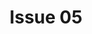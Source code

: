 ---
title: Issue 05
pubDate: June 1, 2025
currentIssue: false
issueNumber: '058'
volumeNumber: '16' 
isbn10: '1949077519'
isbn13: '978-1949077513'

coverImage: 058cover.jpg
coverTitle: 

artistName:  
artistLink: 

stories: 
- 

authors: 
- 

# Store links
amazonLink: https://www.amazon.com/dp/
gumroadLink: https://lunastationpress.gumroad.com/l/lsq-0
weightlessLink: http://weightlessbooks.com/format/luna-station-quarterly-issue-
koboLink: https://www.kobo.com/us/en/ebook/luna-station-quarterly-issue-0
kindleLink: https://www.amazon.com/dp/
payhipLink: https://payhip.com/
---